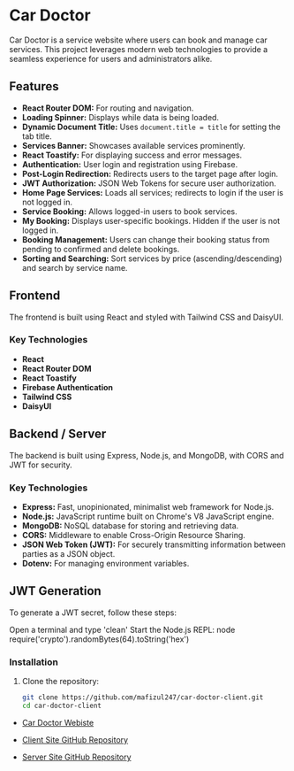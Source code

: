 # Car Doctor

Car Doctor is a service website where users can book and manage car services. This project leverages modern web technologies to provide a seamless experience for users and administrators alike.

## Features

- **React Router DOM:** For routing and navigation.
- **Loading Spinner:** Displays while data is being loaded.
- **Dynamic Document Title:** Uses `document.title = title` for setting the tab title.
- **Services Banner:** Showcases available services prominently.
- **React Toastify:** For displaying success and error messages.
- **Authentication:** User login and registration using Firebase.
- **Post-Login Redirection:** Redirects users to the target page after login.
- **JWT Authorization:** JSON Web Tokens for secure user authorization.
- **Home Page Services:** Loads all services; redirects to login if the user is not logged in.
- **Service Booking:** Allows logged-in users to book services.
- **My Booking:** Displays user-specific bookings. Hidden if the user is not logged in.
- **Booking Management:** Users can change their booking status from pending to confirmed and delete bookings.
- **Sorting and Searching:** Sort services by price (ascending/descending) and search by service name.

## Frontend

The frontend is built using React and styled with Tailwind CSS and DaisyUI.

### Key Technologies

- **React**
- **React Router DOM**
- **React Toastify**
- **Firebase Authentication**
- **Tailwind CSS**
- **DaisyUI**

## Backend / Server

The backend is built using Express, Node.js, and MongoDB, with CORS and JWT for security.

### Key Technologies

- **Express:** Fast, unopinionated, minimalist web framework for Node.js.
- **Node.js:** JavaScript runtime built on Chrome's V8 JavaScript engine.
- **MongoDB:** NoSQL database for storing and retrieving data.
- **CORS:** Middleware to enable Cross-Origin Resource Sharing.
- **JSON Web Token (JWT):** For securely transmitting information between parties as a JSON object.
- **Dotenv:** For managing environment variables.

 
## JWT Generation
To generate a JWT secret, follow these steps:

Open a terminal and type 'clean'
Start the Node.js REPL: node
require('crypto').randomBytes(64).toString('hex')


 

 


### Installation

1. Clone the repository:
   ```sh
   git clone https://github.com/mafizul247/car-doctor-client.git
   cd car-doctor-client


- [Car Doctor Webiste](https://car-doctor-24.web.app/) 

- [Client Site GitHub Repository](https://github.com/mafizul247/car-doctor-client.git) 

- [Server Site GitHub Repository](https://github.com/mafizul247/car-doctor-server.git) 

